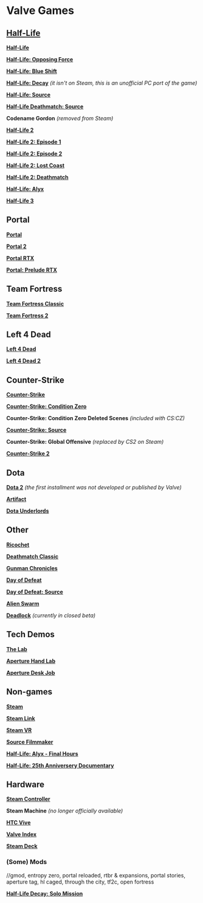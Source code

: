 # Valve Games

## [Half-Life](https://store.steampowered.com/franchise/Half-Life)

[**Half-Life**](https://store.steampowered.com/app/70/HalfLife/)

[**Half-Life: Opposing Force**](https://store.steampowered.com/app/50/HalfLife_Opposing_Force/)

[**Half-Life: Blue Shift**](https://store.steampowered.com/app/130/HalfLife_Blue_Shift/)

[**Half-Life: Decay**](https://www.moddb.com/mods/half-life-decay) *(it isn't on Steam, this is an unofficial PC port of the game)*

[**Half-Life: Source**](https://store.steampowered.com/app/280/HalfLife_Source/)

[**Half-Life Deathmatch: Source**](https://store.steampowered.com/app/360/HalfLife_Deathmatch_Source/)

**Codename Gordon** *(removed from Steam)*

[**Half-Life 2**](https://store.steampowered.com/app/220/HalfLife_2/)

[**Half-Life 2: Episode 1**](https://store.steampowered.com/app/380/HalfLife_2_Episode_One/)

[**Half-Life 2: Episode 2**](https://store.steampowered.com/app/420/HalfLife_2_Episode_Two/)

[**Half-Life 2: Lost Coast**](https://store.steampowered.com/app/340/HalfLife_2_Lost_Coast/)

[**Half-Life 2: Deathmatch**](https://store.steampowered.com/app/320/HalfLife_2_Deathmatch/)

[**Half-Life: Alyx**](https://store.steampowered.com/app/546560/HalfLife_Alyx/)

[**Half-Life 3**](https://www.youtube.com/watch?v=dQw4w9WgXcQ)

## Portal

[**Portal**](https://store.steampowered.com/app/400/Portal/)

[**Portal 2**](https://store.steampowered.com/app/620/Portal_2/)

[**Portal RTX**](https://store.steampowered.com/app/2012840/Portal_with_RTX/)

[**Portal: Prelude RTX**](https://store.steampowered.com/app/2410180/Portal_Prelude_RTX/)

## Team Fortress

[**Team Fortress Classic**](https://store.steampowered.com/app/20/Team_Fortress_Classic/)

[**Team Fortress 2**](https://store.steampowered.com/app/440/Team_Fortress_2/)

## Left 4 Dead

[**Left 4 Dead**](https://store.steampowered.com/app/500/Left_4_Dead/)

[**Left 4 Dead 2**](https://store.steampowered.com/app/550/Left_4_Dead_2/)

## Counter-Strike

[**Counter-Strike**](https://store.steampowered.com/app/10/CounterStrike/)

[**Counter-Strike: Condition Zero**](https://store.steampowered.com/app/80/CounterStrike_Condition_Zero/)

**Counter-Strike: Condition Zero Deleted Scenes** *(included with CS:CZ)*

[**Counter-Strike: Source**](https://store.steampowered.com/app/240/CounterStrike_Source/)

**Counter-Strike: Global Offensive** *(replaced by CS2 on Steam)*

[**Counter-Strike 2**](https://store.steampowered.com/app/730/CounterStrike_2/)

## Dota

[**Dota 2**](https://store.steampowered.com/app/570/Dota_2/) *(the first installment was not developed or published by Valve)*

[**Artifact**](https://store.steampowered.com/app/583950/Artifact/)

[**Dota Underlords**](https://store.steampowered.com/app/1046930/Dota_Underlords/)

## Other

[**Ricochet**](https://store.steampowered.com/app/60/Ricochet/)

[**Deathmatch Classic**](https://store.steampowered.com/app/40/Deathmatch_Classic/)

[**Gunman Chronicles**](https://www.moddb.com/games/gunman-chronicles)

[**Day of Defeat**](https://store.steampowered.com/app/30/Day_of_Defeat/)

[**Day of Defeat: Source**](https://store.steampowered.com/app/300/Day_of_Defeat_Source/)

[**Alien Swarm**](https://store.steampowered.com/app/630/Alien_Swarm/)

[**Deadlock**](https://store.steampowered.com/app/1422450/Deadlock/) *(currently in closed beta)*

## Tech Demos

[**The Lab**](https://store.steampowered.com/app/450390/The_Lab/)

[**Aperture Hand Lab**](https://store.steampowered.com/app/868020/Aperture_Hand_Lab/)

[**Aperture Desk Job**](https://store.steampowered.com/app/1902490/Aperture_Desk_Job/)

## Non-games

[**Steam**](https://store.steampowered.com/)

[**Steam Link**](https://store.steampowered.com/app/353380/Steam_Link/)

[**Steam VR**](https://store.steampowered.com/app/250820/SteamVR/)

[**Source Filmmaker**](https://store.steampowered.com/app/1840/Source_Filmmaker/)

[**Half-Life: Alyx - Final Hours**](https://store.steampowered.com/app/1361700/HalfLife_Alyx__Final_Hours/)

[**Half-Life: 25th Anniversery Documentary**](https://www.youtube.com/watch?v=TbZ3HzvFEto)

## Hardware

[**Steam Controller**](https://store.steampowered.com/app/353370/Steam_Controller/)

**Steam Machine** *(no longer officially available)*

[**HTC Vive**](https://www.amazon.com/HTC-VIVE-Virtual-Reality-System-pc/dp/B00VF5NT4I)

[**Valve Index**](https://store.steampowered.com/app/1059530/Valve_Index_Headset/)

[**Steam Deck**](https://store.steampowered.com/steamdeck)

### (Some) Mods

//gmod, entropy zero, portal reloaded, rtbr & expansions, portal stories, aperture tag, hl caged, through the city, tf2c, open fortress

[**Half-Life Decay: Solo Mission**](https://store.steampowered.com/app/1874090/HalfLife_Decay_Solo_Mission/)
